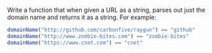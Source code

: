 Write a function that when given a URL as a string, parses out just the domain name and returns it as a string. For example:

```js
domainName("http://github.com/carbonfive/raygun") == "github" 
domainName("http://www.zombie-bites.com") == "zombie-bites"
domainName("https://www.cnet.com") == "cnet"
```